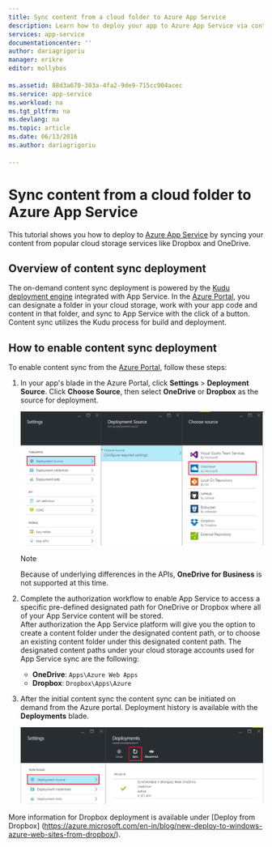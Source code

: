 ```yaml
---
title: Sync content from a cloud folder to Azure App Service
description: Learn how to deploy your app to Azure App Service via content sync from a cloud folder.
services: app-service
documentationcenter: ''
author: dariagrigoriu
manager: erikre
editor: mollybos

ms.assetid: 88d3a670-303a-4fa2-9de9-715cc904acec
ms.service: app-service
ms.workload: na
ms.tgt_pltfrm: na
ms.devlang: na
ms.topic: article
ms.date: 06/13/2016
ms.author: dariagrigoriu

---
```

# Sync content from a cloud folder to Azure App Service
This tutorial shows you how to deploy to [Azure App Service](http://go.microsoft.com/fwlink/?LinkId=529714) by syncing your content from popular cloud storage services like Dropbox and OneDrive. 

## <a name="overview"></a>Overview of content sync deployment
The on-demand content sync deployment is powered by the [Kudu deployment engine](https://github.com/projectkudu/kudu/wiki) 
integrated with App Service. In the [Azure Portal](https://portal.azure.com), you can designate a folder in your cloud storage, 
work with your app code and content in that folder, and sync to App Service with the click of a button. Content sync utilizes the Kudu process for build and deployment. 

## <a name="contentsync"></a>How to enable content sync deployment
To enable content sync from the [Azure Portal](https://portal.azure.com), follow these steps:

1. In your app's blade in the Azure Portal, click **Settings** > **Deployment Source**. Click **Choose Source**, then select **OneDrive** or **Dropbox** as the source for deployment. 
   
    ![Content Sync](./media/app-service-deploy-content-sync/deployment_source.png)
   
   > [!NOTE]
   > Because of underlying differences in the APIs, **OneDrive for Business** is not supported at this time. 
   > 
   > 
2. Complete the authorization workflow to enable App Service to access a specific pre-defined designated path for OneDrive or Dropbox where all of your App Service content will be stored.  
    After authorization the App Service platform will give you the option to create a content folder under the designated content path, or to choose an existing content folder under this designated content path. The designated content paths under your cloud storage accounts used for App Service sync are the following:  
   
   * **OneDrive**: `Apps\Azure Web Apps` 
   * **Dropbox**: `Dropbox\Apps\Azure`
3. After the initial content sync the content sync can be initiated on demand from the Azure portal. Deployment history is available with the **Deployments** blade.
   
    ![Deployment History](./media/app-service-deploy-content-sync/onedrive_sync.png)

More information for Dropbox deployment is available under [Deploy from Dropbox]
(https://azure.microsoft.com/en-in/blog/new-deploy-to-windows-azure-web-sites-from-dropbox/).

